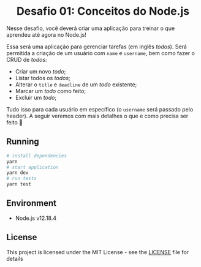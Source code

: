 <h1 align="center">
  Desafio 01: Conceitos do Node.js
</h1>

<p>
Nesse desafio, você deverá criar uma aplicação para treinar o que aprendeu até agora no Node.js!

Essa será uma aplicação para gerenciar tarefas (em inglês _todos_). Será permitida a criação de um usuário com `name` e `username`, bem como fazer o CRUD de *todos*:

- Criar um novo _todo_;
- Listar todos os _todos_;
- Alterar o `title` e `deadline` de um _todo_ existente;
- Marcar um _todo_ como feito;
- Excluir um _todo_;

Tudo isso para cada usuário em específico (o `username` será passado pelo header). A seguir veremos com mais detalhes o que e como precisa ser feito 🚀

</p>

## Running

```bash
# install dependencies
yarn
# start application
yarn dev
# run tests
yarn test
```

## Environment

- Node.js v12.18.4

## License

This project is licensed under the MIT License - see the [LICENSE](LICENSE) file for details
